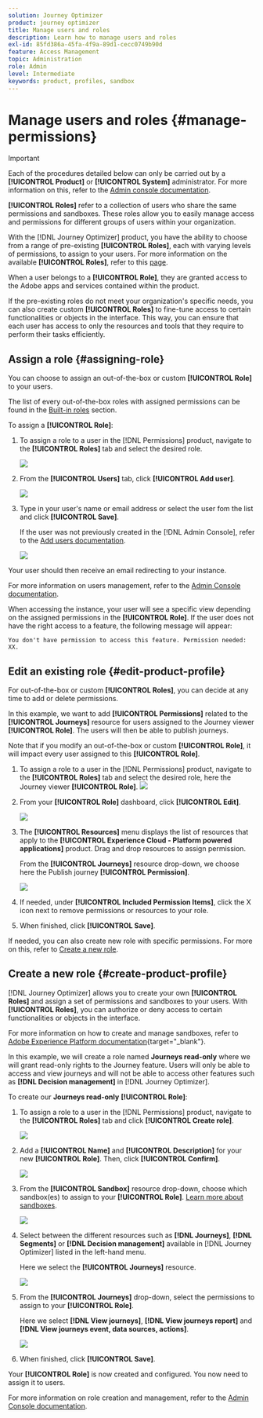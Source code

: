 ```yaml
---
solution: Journey Optimizer
product: journey optimizer
title: Manage users and roles
description: Learn how to manage users and roles
exl-id: 85fd386a-45fa-4f9a-89d1-cecc0749b90d
feature: Access Management
topic: Administration
role: Admin
level: Intermediate
keywords: product, profiles, sandbox
---
```

# Manage users and roles {#manage-permissions}

>[!IMPORTANT]
>
> Each of the procedures detailed below can only be carried out by a **[!UICONTROL Product]** or **[!UICONTROL System]** administrator. For more information on this, refer to the [Admin console documentation](https://helpx.adobe.com/enterprise/admin-guide.html/enterprise/using/admin-roles.ug.html).

**[!UICONTROL Roles]** refer to a collection of users who share the same permissions and sandboxes. These roles allow you to easily manage access and permissions for different groups of users within your organization.

With the [!DNL Journey Optimizer] product, you have the ability to choose from a range of pre-existing **[!UICONTROL Roles]**, each with varying levels of permissions, to assign to your users. For more information on the available **[!UICONTROL Roles]**, refer to this [page](ootb-product-profiles.md).

When a user belongs to a **[!UICONTROL Role]**, they are granted access to the Adobe apps and services contained within the product.

If the pre-existing roles do not meet your organization's specific needs, you can also create custom **[!UICONTROL Roles]** to fine-tune access to certain functionalities or objects in the interface. This way, you can ensure that each user has access to only the resources and tools that they require to perform their tasks efficiently.

## Assign a role {#assigning-role}

You can choose to assign an out-of-the-box or custom **[!UICONTROL Role]** to your users.

The list of every out-of-the-box roles with assigned permissions can be found in the [Built-in roles](ootb-product-profiles.md) section.

To assign a **[!UICONTROL Role]**:

1. To assign a role to a user in the [!DNL Permissions] product, navigate to the **[!UICONTROL Roles]** tab and select the desired role.

    ![](assets/do-not-localize/access_control_2.png)

1. From the **[!UICONTROL Users]** tab, click **[!UICONTROL Add user]**.

    ![](assets/do-not-localize/access_control_3.png)

1. Type in your user's name or email address or select the user fom the list and click **[!UICONTROL Save]**.

   If the user was not previously created in the [!DNL Admin Console], refer to the [Add users documentation](https://helpx.adobe.com/enterprise/admin-guide.html/enterprise/using/manage-users-individually.ug.html#add-users).

    ![](assets/do-not-localize/access_control_4.png)

Your user should then receive an email redirecting to your instance.

For more information on users management, refer to the [Admin Console documentation](https://helpx.adobe.com/enterprise/admin-guide.html/enterprise/using/manage-users-individually.ug.html).

When accessing the instance, your user will see a specific view depending on the assigned permissions in the **[!UICONTROL Role]**. If the user does not have the right access to a feature, the following message will appear: 

`You don't have permission to access this feature. Permission needed: XX.`

## Edit an existing role {#edit-product-profile}

For out-of-the-box or custom **[!UICONTROL Roles]**, you can decide at any time to add or delete permissions.

In this example, we want to add **[!UICONTROL Permissions]** related to the **[!UICONTROL Journeys]** resource for users assigned to the Journey viewer **[!UICONTROL Role]**. The users will then be able to publish journeys.

Note that if you modify an out-of-the-box or custom **[!UICONTROL Role]**, it will impact every user assigned to this **[!UICONTROL Role]**.

1. To assign a role to a user in the [!DNL Permissions] product, navigate to the **[!UICONTROL Roles]** tab and select the desired role, here the Journey viewer **[!UICONTROL Role]**.
    ![](assets/do-not-localize/access_control_5.png)

1. From your **[!UICONTROL Role]** dashboard, click **[!UICONTROL Edit]**.

    ![](assets/do-not-localize/access_control_6.png)

1. The **[!UICONTROL Resources]** menu displays the list of resources that apply to the **[!UICONTROL Experience Cloud - Platform powered applications]** product. Drag and drop resources to assign permission.

    From the **[!UICONTROL Journeys]** resource drop-down, we choose here the Publish journey **[!UICONTROL Permission]**.

    ![](assets/do-not-localize/access_control_14.png)

1. If needed, under **[!UICONTROL Included Permission Items]**, click the X icon next to remove permissions or resources to your role.

1. When finished, click **[!UICONTROL Save]**.

If needed, you can also create new role with specific permissions. For more on this, refer to [Create a new role](#create-product-profile).

## Create a new role {#create-product-profile}

[!DNL Journey Optimizer] allows you to create your own **[!UICONTROL Roles]** and assign a set of permissions and sandboxes to your users. With **[!UICONTROL Roles]**, you can authorize or deny access to certain functionalities or objects in the interface.

For more information on how to create and manage sandboxes, refer to [Adobe Experience Platform documentation](https://experienceleague.adobe.com/docs/experience-platform/sandbox/ui/user-guide.html){target="_blank"}.

In this example, we will create a role named **Journeys read-only** where we will grant read-only rights to the Journey feature. Users will only be able to access and view journeys and will not be able to access other features such as **[!DNL  Decision management]** in [!DNL Journey Optimizer].

To create our **Journeys read-only** **[!UICONTROL Role]**:

1. To assign a role to a user in the [!DNL Permissions] product, navigate to the **[!UICONTROL Roles]** tab and click **[!UICONTROL Create role]**.

    ![](assets/do-not-localize/access_control_9.png)

1. Add a **[!UICONTROL Name]** and **[!UICONTROL Description]** for your new **[!UICONTROL Role]**. Then, click **[!UICONTROL Confirm]**.

    ![](assets/do-not-localize/access_control_10.png)

1. From the **[!UICONTROL Sandbox]** resource drop-down, choose which sandbox(es) to assign to your **[!UICONTROL Role]**. [Learn more about sandboxes](sandboxes.md).

    ![](assets/do-not-localize/access_control_13.png)

1. Select between the different resources such as **[!DNL Journeys]**, **[!DNL Segments]** or **[!DNL Decision management]** available in [!DNL Journey Optimizer] listed in the left-hand menu. 
    
    Here we select the **[!UICONTROL Journeys]** resource.

    ![](assets/do-not-localize/access_control_11.png)

1. From the **[!UICONTROL Journeys]** drop-down, select the permissions to assign to your **[!UICONTROL Role]**.

    Here we select **[!DNL View journeys]**, **[!DNL View journeys report]**  and **[!DNL View journeys event, data sources, actions]**.

    ![](assets/do-not-localize/access_control_12.png)

1. When finished, click **[!UICONTROL Save]**.

Your **[!UICONTROL Role]** is now created and configured. You now need to assign it to users.

For more information on role creation and management, refer to the [Admin Console documentation](https://experienceleague.adobe.com/docs/experience-platform/access-control/abac/permissions-ui/roles.html?lang=en).
